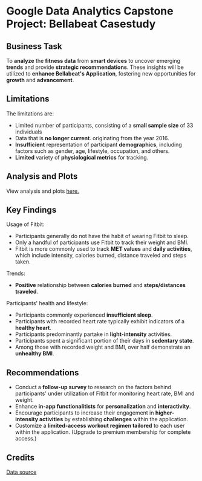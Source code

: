# Google Data Analytics Capstone Project: Bellabeat Casestudy 

## Business Task 
To **analyze** the **fitness data** from **smart devices** to uncover emerging **trends** and provide **strategic recommendations**. These insights will be utilized to **enhance Bellabeat's Application**, fostering new opportunities for **growth** and **advancement**. 

## Limitations 
The limitations are: 
- Limited number of participants, consisting of a **small sample size** of 33 individuals 
- Data that is **no longer current**. originating from the year 2016. 
- **Insufficient** representation of participant **demographics**, including factors such as gender, age, lifestyle, occupation, and others. 
- **Limited** variety of **physiological metrics** for tracking.

## Analysis and Plots  
View analysis and plots [here.](https://zrseah.github.io/Capstone_Project-/)

## Key Findings 
Usage of Fitbit: 
- Participants generally do not have the habit of wearing Fitbit to sleep.
- Only a handful of participants use Fitbit to track their weight and BMI.
- Fitbit is more commonly used to track **MET values** and **daily activities**, which include intensity, calories burned, distance traveled and steps taken.

Trends:
- **Positive** relationship between **calories burned** and **steps/distances traveled**.  

Participants' health and lifestyle:
- Participants commonly experienced **insufficient sleep**.
- Participants with recorded heart rate typically exhibit indicators of a **healthy heart**.
- Participants predominantly partake in **light-intensity** activities. 
- Participants spent a significant portion of their days in **sedentary state**.
- Among those with recorded weight and BMI, over half demonstrate an **unhealthy BMI**.

## Recommendations 
- Conduct a **follow-up survey** to research on the factors behind participants' under utilization of Fitbit for monitoring heart rate, BMI and weight.
- Enhance **in-app functionalitists** for **personalization** and **interactivity**.
- Encourage participants to increase their engagement in **higher-intensity activities** by establishing **challenges** within the application.
- Customize a **limited-access workout regimen tailored** to each user within the application. (Upgrade to premium membership for complete access.)

## Credits
[Data source](https://www.kaggle.com/datasets/arashnic/fitbit)
